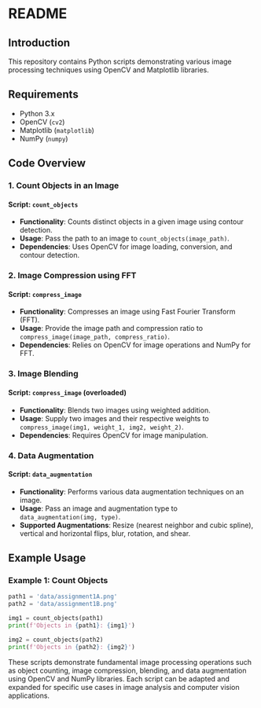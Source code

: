 # README

## Introduction
This repository contains Python scripts demonstrating various image processing techniques using OpenCV and Matplotlib libraries.

## Requirements
- Python 3.x
- OpenCV (`cv2`)
- Matplotlib (`matplotlib`)
- NumPy (`numpy`)

## Code Overview

### 1. Count Objects in an Image

#### Script: `count_objects`

- **Functionality**: Counts distinct objects in a given image using contour detection.
- **Usage**: Pass the path to an image to `count_objects(image_path)`.
- **Dependencies**: Uses OpenCV for image loading, conversion, and contour detection.

### 2. Image Compression using FFT

#### Script: `compress_image`

- **Functionality**: Compresses an image using Fast Fourier Transform (FFT).
- **Usage**: Provide the image path and compression ratio to `compress_image(image_path, compress_ratio)`.
- **Dependencies**: Relies on OpenCV for image operations and NumPy for FFT.

### 3. Image Blending

#### Script: `compress_image` (overloaded)

- **Functionality**: Blends two images using weighted addition.
- **Usage**: Supply two images and their respective weights to `compress_image(img1, weight_1, img2, weight_2)`.
- **Dependencies**: Requires OpenCV for image manipulation.

### 4. Data Augmentation

#### Script: `data_augmentation`

- **Functionality**: Performs various data augmentation techniques on an image.
- **Usage**: Pass an image and augmentation type to `data_augmentation(img, type)`.
- **Supported Augmentations**: Resize (nearest neighbor and cubic spline), vertical and horizontal flips, blur, rotation, and shear.

## Example Usage

### Example 1: Count Objects
```python
path1 = 'data/assignment1A.png'
path2 = 'data/assignment1B.png'

img1 = count_objects(path1)
print(f'Objects in {path1}: {img1}')

img2 = count_objects(path2)
print(f'Objects in {path2}: {img2}')

```



These scripts demonstrate fundamental image processing operations such as object counting, image compression, blending, and data augmentation using OpenCV and NumPy libraries. Each script can be adapted and expanded for specific use cases in image analysis and computer vision applications.
